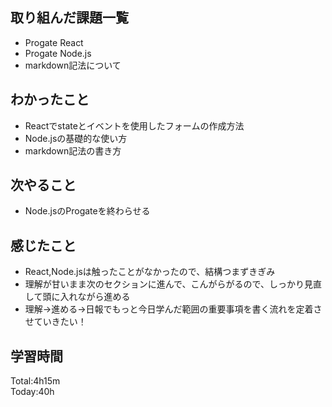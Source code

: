 ## 取り組んだ課題一覧
- Progate React
- Progate Node.js
- markdown記法について
## わかったこと
- Reactでstateとイベントを使用したフォームの作成方法
- Node.jsの基礎的な使い方
- markdown記法の書き方
## 次やること
- Node.jsのProgateを終わらせる
## 感じたこと
- React,Node.jsは触ったことがなかったので、結構つまずきぎみ
- 理解が甘いまま次のセクションに進んで、こんがらがるので、しっかり見直して頭に入れながら進める
- 理解→進める→日報でもっと今日学んだ範囲の重要事項を書く流れを定着させていきたい！
## 学習時間
Total:4h15m  
Today:40h
